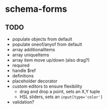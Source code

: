 # schema-forms


## TODO

- populate objects from default
- populate oneof/anyof from default
- array additionalItems
- array uniqueItems
- array item move up/down (also drag?)
- required
- handle $ref
- definitions
- placeholder decorator
- custom editors to ensure flexibility
  - drag and drop a point, sets an X,Y tuple
  - HSL sliders, sets an `input[type='color']`
- validation?